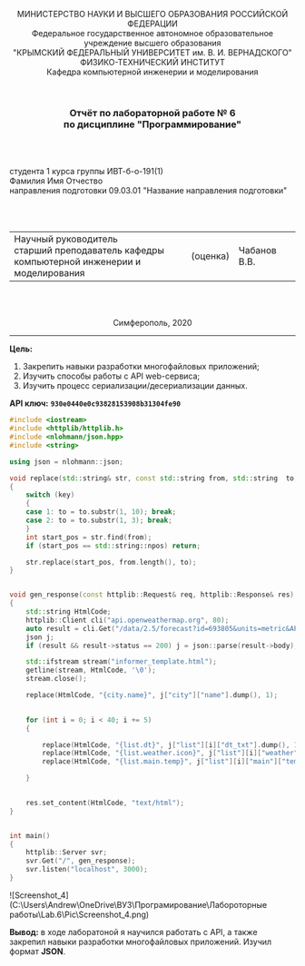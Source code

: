 <p align="center">МИНИСТЕРСТВО НАУКИ  И ВЫСШЕГО ОБРАЗОВАНИЯ РОССИЙСКОЙ ФЕДЕРАЦИИ<br>
Федеральное государственное автономное образовательное учреждение высшего образования<br>
"КРЫМСКИЙ ФЕДЕРАЛЬНЫЙ УНИВЕРСИТЕТ им. В. И. ВЕРНАДСКОГО"<br>
ФИЗИКО-ТЕХНИЧЕСКИЙ ИНСТИТУТ<br>
Кафедра компьютерной инженерии и моделирования</p>
<br>
<h3 align="center">Отчёт по лабораторной работе № 6<br> по дисциплине "Программирование"</h3>

<br><br>
<p>студента 1 курса группы ИВТ-б-о-191(1)<br>
Фамилия Имя Отчество<br>
направления подготовки 09.03.01 "Название направления подготовки"</p>

<br><br>

<table>
<tr><td>Научный руководитель<br> старший преподаватель кафедры<br> компьютерной инженерии и моделирования</td>
<td>(оценка)</td>
<td>Чабанов В.В.</td>
</tr>
</table>
<br><br>

<p align="center">Симферополь, 2020</p>
<hr>



**Цель:**

1. Закрепить навыки разработки многофайловыx приложений;
2. Изучить способы работы с API web-сервиса;
3. Изучить процесс сериализации/десериализации данных.

**API ключ:** **`930e0440e0c93828153908b31304fe90`**

```C++
#include <iostream>
#include <httplib/httplib.h>
#include <nlohmann/json.hpp>
#include <string>

using json = nlohmann::json;

void replace(std::string& str, const std::string from, std::string  to, int key)
{
	switch (key)
	{
	case 1: to = to.substr(1, 10); break;
	case 2: to = to.substr(1, 3); break;
	}
	int start_pos = str.find(from);
	if (start_pos == std::string::npos) return;

	str.replace(start_pos, from.length(), to);
}


void gen_response(const httplib::Request& req, httplib::Response& res)
{
	std::string HtmlCode;
	httplib::Client cli("api.openweathermap.org", 80);
	auto result = cli.Get("/data/2.5/forecast?id=693805&units=metric&APPID=930e0440e0c93828153908b31304fe90");
	json j;
	if (result && result->status == 200) j = json::parse(result->body);

	std::ifstream stream("informer_template.html");
	getline(stream, HtmlCode, '\0');
	stream.close();

	replace(HtmlCode, "{city.name}", j["city"]["name"].dump(), 1);
	

	for (int i = 0; i < 40; i += 5) 
	{

		replace(HtmlCode, "{list.dt}", j["list"][i]["dt_txt"].dump(), 1);
		replace(HtmlCode, "{list.weather.icon}", j["list"][i]["weather"][0]["icon"].dump(), 2);
		replace(HtmlCode, "{list.main.temp}", j["list"][i]["main"]["temp"].dump(), 0);

	}
	

	res.set_content(HtmlCode, "text/html");
}


int main()
{
	httplib::Server svr;
	svr.Get("/", gen_response);
	svr.listen("localhost", 3000);
}
```

![Screenshot_4](C:\Users\Andrew\OneDrive\ВУЗ\Програмирование\Лабороторные работы\Lab.6\Pic\Screenshot_4.png)



**Вывод:** в ходе лаборатоной я научился работать с  API, а также закрепил навыки разработки многофайловыx приложений. Изучил формат **JSON**.
